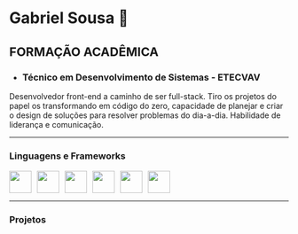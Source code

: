 <h1>Gabriel Sousa 👋</h1>

<h2 style="font-size: 22px">FORMAÇÃO ACADÊMICA</h2>
<ul>
  <li><h3>Técnico em Desenvolvimento de Sistemas - ETECVAV</h3></li>
</ul>

<p>Desenvolvedor front-end a caminho de ser full-stack. Tiro os projetos do papel os transformando em código do zero,
capacidade de planejar e criar o design de soluções para resolver problemas do dia-a-dia. Habilidade de liderança e comunicação.
</p>

---

### Linguagens e Frameworks
<div class="inline" style="display: inline-flex; justify-content:"space-evenly">
  <img aling="left" width="40px" style="padding-right: 10" src="https://cdn.jsdelivr.net/gh/devicons/devicon@latest/icons/html5/html5-original.svg" />
  <img aling="left" width="40px" style="padding-right: 10" src="https://cdn.jsdelivr.net/gh/devicons/devicon@latest/icons/css3/css3-original.svg" />
  <img aling="left" width="40px" style="padding-right: 10" src="https://cdn.jsdelivr.net/gh/devicons/devicon@latest/icons/javascript/javascript-original.svg" />
  <img aling="left" width="40px" style="padding-right: 10" src="https://cdn.jsdelivr.net/gh/devicons/devicon@latest/icons/php/php-original.svg" />
  <img aling="left" width="40px" style="margin-right: 10" src="https://cdn.jsdelivr.net/gh/devicons/devicon@latest/icons/bootstrap/bootstrap-original.svg" />
  <img aling="left" width="40px" style="padding-right: 10" src="https://cdn.jsdelivr.net/gh/devicons/devicon@latest/icons/react/react-original.svg" />
  <br />
</div>

---

### Projetos
          
          
<!--
**BielBetis4/BielBetis4** is a ✨ _special_ ✨ repository because its `README.md` (this file) appears on your GitHub profile.

Here are some ideas to get you started:

- 🔭 I’m currently working on ...
- 🌱 I’m currently learning ...
- 👯 I’m looking to collaborate on ...
- 🤔 I’m looking for help with ...
- 💬 Ask me about ...
- 📫 How to reach me: ...
- 😄 Pronouns: ...
- ⚡ Fun fact: ...
-->
